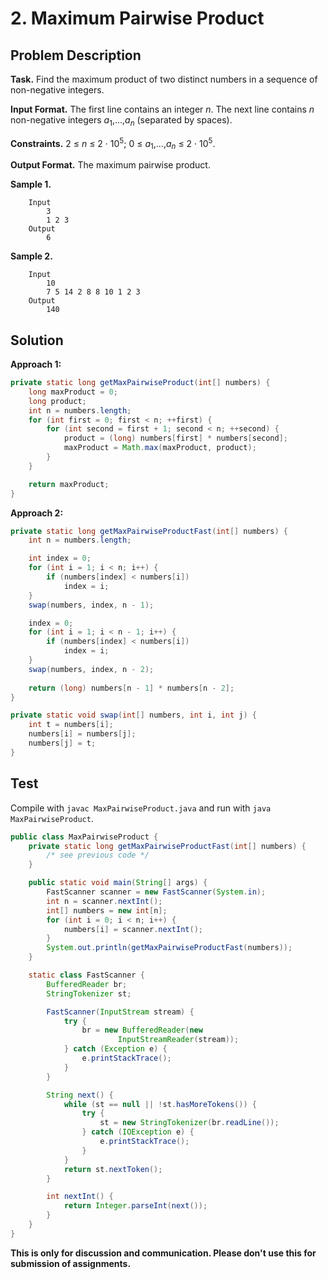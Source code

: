 # 2. Maximum Pairwise Product

## Problem Description

**Task.** Find the maximum product of two distinct numbers in a sequence of non-negative integers.

**Input Format.** The first line contains an integer _n_. The next line contains _n_ non-negative integers _a_<sub>1</sub>,...,_a_<sub>_n_</sub> (separated by spaces).

**Constraints.** 2 ≤ _n_ ≤ 2 · 10<sup>5</sup>; 0 ≤ _a_<sub>1</sub>,...,_a_<sub>_n_</sub> ≤ 2 · 10<sup>5</sup>.

**Output Format.** The maximum pairwise product.

**Sample 1.**

```
    Input
        3
        1 2 3
    Output
        6
```

**Sample 2.**

```
    Input
        10
        7 5 14 2 8 8 10 1 2 3
    Output
        140
```

## Solution

**Approach 1:**


```java
private static long getMaxPairwiseProduct(int[] numbers) {
    long maxProduct = 0;
    long product;
    int n = numbers.length;
    for (int first = 0; first < n; ++first) {
        for (int second = first + 1; second < n; ++second) {
            product = (long) numbers[first] * numbers[second];
            maxProduct = Math.max(maxProduct, product);
        }
    }

    return maxProduct;
}
```
**Approach 2:**


```java
private static long getMaxPairwiseProductFast(int[] numbers) {
    int n = numbers.length;

    int index = 0;
    for (int i = 1; i < n; i++) {
        if (numbers[index] < numbers[i])
            index = i;
    }
    swap(numbers, index, n - 1);

    index = 0;
    for (int i = 1; i < n - 1; i++) {
        if (numbers[index] < numbers[i])
            index = i;
    }
    swap(numbers, index, n - 2);
    
    return (long) numbers[n - 1] * numbers[n - 2];
}

private static void swap(int[] numbers, int i, int j) {
    int t = numbers[i];
    numbers[i] = numbers[j];
    numbers[j] = t;
}
```
## Test

Compile with `javac MaxPairwiseProduct.java` and run with `java MaxPairwiseProduct`.

```java
public class MaxPairwiseProduct {
    private static long getMaxPairwiseProductFast(int[] numbers) {
        /* see previous code */
    }

    public static void main(String[] args) {
        FastScanner scanner = new FastScanner(System.in);
        int n = scanner.nextInt();
        int[] numbers = new int[n];
        for (int i = 0; i < n; i++) {
            numbers[i] = scanner.nextInt();
        }
        System.out.println(getMaxPairwiseProductFast(numbers));
    }

    static class FastScanner {
        BufferedReader br;
        StringTokenizer st;

        FastScanner(InputStream stream) {
            try {
                br = new BufferedReader(new
                        InputStreamReader(stream));
            } catch (Exception e) {
                e.printStackTrace();
            }
        }

        String next() {
            while (st == null || !st.hasMoreTokens()) {
                try {
                    st = new StringTokenizer(br.readLine());
                } catch (IOException e) {
                    e.printStackTrace();
                }
            }
            return st.nextToken();
        }

        int nextInt() {
            return Integer.parseInt(next());
        }
    }
}

```

**This is only for discussion and communication. Please don't use this for submission of assignments.**